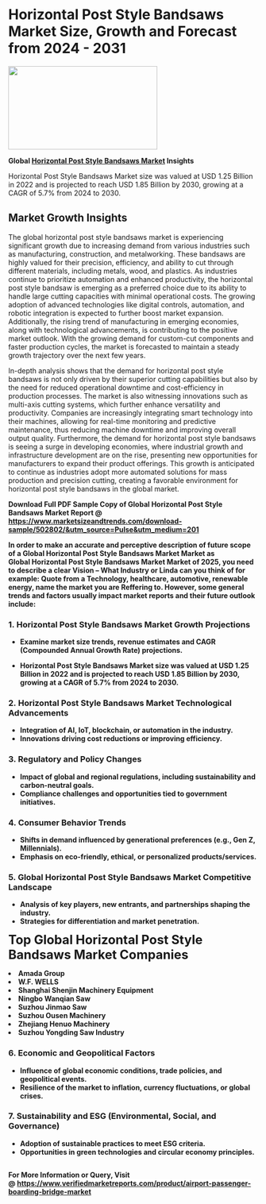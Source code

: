 <H1>Horizontal Post Style Bandsaws Market Size, Growth and Forecast from 2024 - 2031</H1><img class="aligncenter size-medium wp-image-584254" src="https://thirdeyenews.in/wp-content/uploads/2024/09/Global-Market-Research-300x168.jpeg" alt="" width="300" height="168" /><p><strong>Global&nbsp;<a href="https://www.marketsizeandtrends.com/download-sample/502802/&amp;utm_source=Pulse&amp;utm_medium=201">Horizontal Post Style Bandsaws Market</a> Insights</strong></p><p>Horizontal Post Style Bandsaws Market size was valued at USD 1.25 Billion in 2022 and is projected to reach USD 1.85 Billion by 2030, growing at a CAGR of 5.7% from 2024 to 2030.</p><p><h2>Market Growth Insights</h2> <p>The global horizontal post style bandsaws market is experiencing significant growth due to increasing demand from various industries such as manufacturing, construction, and metalworking. These bandsaws are highly valued for their precision, efficiency, and ability to cut through different materials, including metals, wood, and plastics. As industries continue to prioritize automation and enhanced productivity, the horizontal post style bandsaw is emerging as a preferred choice due to its ability to handle large cutting capacities with minimal operational costs. The growing adoption of advanced technologies like digital controls, automation, and robotic integration is expected to further boost market expansion. Additionally, the rising trend of manufacturing in emerging economies, along with technological advancements, is contributing to the positive market outlook. With the growing demand for custom-cut components and faster production cycles, the market is forecasted to maintain a steady growth trajectory over the next few years.</p> <p><strong></strong></p> <p>In-depth analysis shows that the demand for horizontal post style bandsaws is not only driven by their superior cutting capabilities but also by the need for reduced operational downtime and cost-efficiency in production processes. The market is also witnessing innovations such as multi-axis cutting systems, which further enhance versatility and productivity. Companies are increasingly integrating smart technology into their machines, allowing for real-time monitoring and predictive maintenance, thus reducing machine downtime and improving overall output quality. Furthermore, the demand for horizontal post style bandsaws is seeing a surge in developing economies, where industrial growth and infrastructure development are on the rise, presenting new opportunities for manufacturers to expand their product offerings. This growth is anticipated to continue as industries adopt more automated solutions for mass production and precision cutting, creating a favorable environment for horizontal post style bandsaws in the global market.</p> <p><strong></p><p><span class=""><strong>Download Full PDF Sample Copy of Global Horizontal Post Style Bandsaws Market Report</strong> @ <a href="https://www.marketsizeandtrends.com/download-sample/502802/&amp;utm_source=Pulse&amp;utm_medium=201" target="_blank">https://www.marketsizeandtrends.com/download-sample/502802/&amp;utm_source=Pulse&amp;utm_medium=201</a></span></p><p>In order to make an accurate and perceptive description of future scope of a Global&nbsp;Horizontal Post Style Bandsaws Market Market as Global&nbsp;Horizontal Post Style Bandsaws Market Market of 2025, you need to describe a clear Vision &ndash; What Industry or Linda can you think of for example: Quote from a Technology, healthcare, automotive, renewable energy, name the market you are Reffering to. However, some general trends and factors usually impact market reports and their future outlook include:</p><h3>1.&nbsp;<strong>Horizontal Post Style Bandsaws Market Growth Projections</strong></h3><ul><li>Examine market size trends, revenue estimates and CAGR (Compounded Annual Growth Rate) projections.</li><li><p>Horizontal Post Style Bandsaws Market size was valued at USD 1.25 Billion in 2022 and is projected to reach USD 1.85 Billion by 2030, growing at a CAGR of 5.7% from 2024 to 2030.</p></li></ul><h3>2.&nbsp;<strong>Horizontal Post Style Bandsaws Market Technological Advancements</strong></h3><ul><li>Integration of AI, IoT, blockchain, or automation in the industry.</li><li>Innovations driving cost reductions or improving efficiency.</li></ul><h3>3.&nbsp;<strong>Regulatory and Policy Changes</strong></h3><ul><li>Impact of global and regional regulations, including sustainability and carbon-neutral goals.</li><li>Compliance challenges and opportunities tied to government initiatives.</li></ul><h3>4.&nbsp;<strong>Consumer Behavior Trends</strong></h3><ul><li>Shifts in demand influenced by generational preferences (e.g., Gen Z, Millennials).</li><li>Emphasis on eco-friendly, ethical, or personalized products/services.</li></ul><h3>5.&nbsp;<strong>Global Horizontal Post Style Bandsaws Market Competitive Landscape</strong></h3><ul><li>Analysis of key players, new entrants, and partnerships shaping the industry.</li><li>Strategies for differentiation and market penetration.</li></ul><p data-pm-slice="1 1 []"><span style="color: inherit; font-family: inherit; font-size: 25px;">Top Global Horizontal Post Style Bandsaws Market Companies</span></p><div class="" data-test-id=""><p><li>Amada Group</li><li> W.F. WELLS</li><li> Shanghai Shenjin Machinery Equipment</li><li> Ningbo Wanqian Saw</li><li> Suzhou Jinmao Saw</li><li> Suzhou Ousen Machinery</li><li> Zhejiang Henuo Machinery</li><li> Suzhou Yongding Saw Industry</li></p></div><h3>6.&nbsp;<strong>Economic and Geopolitical Factors</strong></h3><ul><li>Influence of global economic conditions, trade policies, and geopolitical events.</li><li>Resilience of the market to inflation, currency fluctuations, or global crises.</li></ul><h3>7.&nbsp;<strong>Sustainability and ESG (Environmental, Social, and Governance)</strong></h3><ul><li>Adoption of sustainable practices to meet ESG criteria.</li><li>Opportunities in green technologies and circular economy principles.</li></ul><h2><strong style="font-size: 14px;">For More Information or Query, Visit @&nbsp;</strong><a style="background-color: #ffffff; font-size: 14px;" href="https://www.marketsizeandtrends.com/report/horizontal-post-style-bandsaws-market/" target="_blank">https://www.verifiedmarketreports.com/product/airport-passenger-boarding-bridge-market</a></h2>